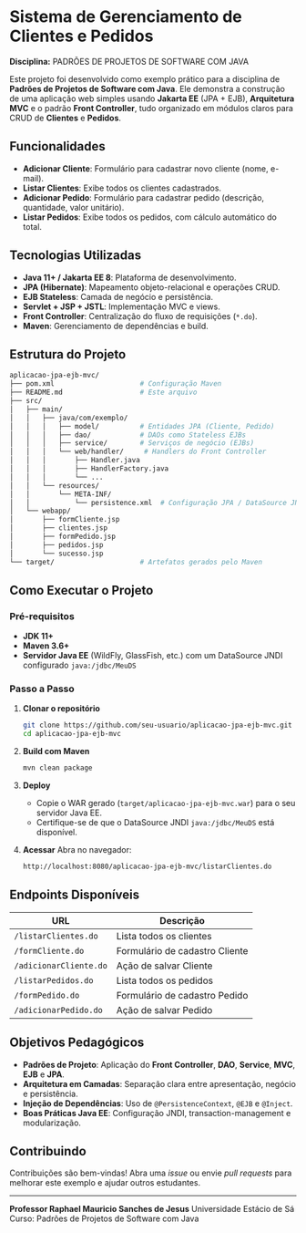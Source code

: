 # Sistema de Gerenciamento de Clientes e Pedidos

**Disciplina:** PADRÕES DE PROJETOS DE SOFTWARE COM JAVA

Este projeto foi desenvolvido como exemplo prático para a disciplina de **Padrões de Projetos de Software com Java**. Ele demonstra a construção de uma aplicação web simples usando **Jakarta EE** (JPA + EJB), **Arquitetura MVC** e o padrão **Front Controller**, tudo organizado em módulos claros para CRUD de **Clientes** e **Pedidos**.

## Funcionalidades

- **Adicionar Cliente**: Formulário para cadastrar novo cliente (nome, e-mail).  
- **Listar Clientes**: Exibe todos os clientes cadastrados.  
- **Adicionar Pedido**: Formulário para cadastrar pedido (descrição, quantidade, valor unitário).  
- **Listar Pedidos**: Exibe todos os pedidos, com cálculo automático do total.  

## Tecnologias Utilizadas

- **Java 11+ / Jakarta EE 8**: Plataforma de desenvolvimento.  
- **JPA (Hibernate)**: Mapeamento objeto-relacional e operações CRUD.  
- **EJB Stateless**: Camada de negócio e persistência.  
- **Servlet + JSP + JSTL**: Implementação MVC e views.  
- **Front Controller**: Centralização do fluxo de requisições (`*.do`).  
- **Maven**: Gerenciamento de dependências e build.

## Estrutura do Projeto

```bash
aplicacao-jpa-ejb-mvc/
├── pom.xml                     # Configuração Maven
├── README.md                   # Este arquivo
├── src/
│   ├── main/
│   │   ├── java/com/exemplo/
│   │   │   ├── model/          # Entidades JPA (Cliente, Pedido)
│   │   │   ├── dao/            # DAOs como Stateless EJBs
│   │   │   ├── service/        # Serviços de negócio (EJBs)
│   │   │   └── web/handler/     # Handlers do Front Controller
│   │   │       ├── Handler.java
│   │   │       ├── HandlerFactory.java
│   │   │       └── ...  
│   │   └── resources/
│   │       └── META-INF/
│   │           └── persistence.xml  # Configuração JPA / DataSource JNDI
│   └── webapp/
│       ├── formCliente.jsp
│       ├── clientes.jsp
│       ├── formPedido.jsp
│       ├── pedidos.jsp
│       └── sucesso.jsp
└── target/                     # Artefatos gerados pelo Maven
````

## Como Executar o Projeto

### Pré-requisitos

- **JDK 11+**
- **Maven 3.6+**
- **Servidor Java EE** (WildFly, GlassFish, etc.) com um DataSource JNDI configurado `java:/jdbc/MeuDS`

### Passo a Passo

1. **Clonar o repositório**

   ```bash
   git clone https://github.com/seu-usuario/aplicacao-jpa-ejb-mvc.git
   cd aplicacao-jpa-ejb-mvc
   ```

2. **Build com Maven**

   ```bash
   mvn clean package
   ```

3. **Deploy**

   - Copie o WAR gerado (`target/aplicacao-jpa-ejb-mvc.war`) para o seu servidor Java EE.
   - Certifique-se de que o DataSource JNDI `java:/jdbc/MeuDS` está disponível.

4. **Acessar**
   Abra no navegador:

   ```bash
   http://localhost:8080/aplicacao-jpa-ejb-mvc/listarClientes.do
   ```

## Endpoints Disponíveis

| URL                    | Descrição                      |
| ---------------------- | ------------------------------ |
| `/listarClientes.do`   | Lista todos os clientes        |
| `/formCliente.do`      | Formulário de cadastro Cliente |
| `/adicionarCliente.do` | Ação de salvar Cliente         |
| `/listarPedidos.do`    | Lista todos os pedidos         |
| `/formPedido.do`       | Formulário de cadastro Pedido  |
| `/adicionarPedido.do`  | Ação de salvar Pedido          |

## Objetivos Pedagógicos

- **Padrões de Projeto**: Aplicação do **Front Controller**, **DAO**, **Service**, **MVC**, **EJB** e **JPA**.
- **Arquitetura em Camadas**: Separação clara entre apresentação, negócio e persistência.
- **Injeção de Dependências**: Uso de `@PersistenceContext`, `@EJB` e `@Inject`.
- **Boas Práticas Java EE**: Configuração JNDI, transaction-management e modularização.

## Contribuindo

Contribuições são bem-vindas!
Abra uma *issue* ou envie *pull requests* para melhorar este exemplo e ajudar outros estudantes.

---

**Professor Raphael Mauricio Sanches de Jesus**
Universidade Estácio de Sá
Curso: Padrões de Projetos de Software com Java
